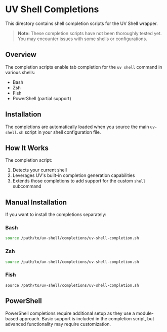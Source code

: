 # UV Shell Completions

This directory contains shell completion scripts for the UV Shell wrapper.

> **Note:** These completion scripts have not been thoroughly tested yet. You may encounter issues with some shells or configurations.

## Overview

The completion scripts enable tab completion for the `uv shell` command in various shells:

- Bash
- Zsh
- Fish
- PowerShell (partial support)

## Installation

The completions are automatically loaded when you source the main `uv-shell.sh` script in your shell configuration file.

## How It Works

The completion script:

1. Detects your current shell
2. Leverages UV's built-in completion generation capabilities
3. Extends those completions to add support for the custom `shell` subcommand

## Manual Installation

If you want to install the completions separately:

### Bash

```bash
source /path/to/uv-shell/completions/uv-shell-completion.sh
```

### Zsh

```zsh
source /path/to/uv-shell/completions/uv-shell-completion.sh
```

### Fish

```fish
source /path/to/uv-shell/completions/uv-shell-completion.sh
```

## PowerShell

PowerShell completions require additional setup as they use a module-based approach. Basic support is included in the completion script, but advanced functionality may require customization.
